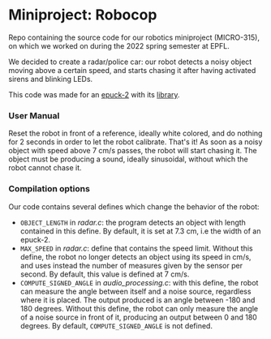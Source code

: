 # Miniproject: Robocop
Repo containing the source code for our robotics miniproject (MICRO-315), on which we worked on during the 2022 spring semester at EPFL.

We decided to create a radar/police car: our robot detects a noisy object moving above a certain speed, and starts chasing it after having activated sirens and blinking LEDs.

This code was made for an [epuck-2](https://www.gctronic.com/doc/index.php/e-puck2) with its [library](https://www.gctronic.com/doc/index.php?title=e-puck2_robot_side_development).

### User Manual
Reset the robot in front of a reference, ideally white colored, and do nothing for 2 seconds in order to let the robot calibrate. That's it!
As soon as a noisy object with speed above 7 cm/s passes, the robot will start chasing it. The object must be producing a sound, ideally sinusoidal, without which the robot cannot chase it.

### Compilation options
Our code contains several defines which change the behavior of the robot:
- `OBJECT_LENGTH` in _radar.c_: the program detects an object with length contained in this define. By default, it is set at 7.3 cm, i.e the width of an epuck-2.
- `MAX_SPEED` in _radar.c_: define that contains the speed limit. Without this define, the robot no longer detects an object using its speed in cm/s, and uses instead the number of measures given by the sensor per second. By default, this value is defined at 7 cm/s.
- `COMPUTE_SIGNED_ANGLE` in _audio_processing.c_: with this define, the robot can measure the angle between itself and a noise source, regardless where it is placed. The output produced is an angle between -180 and 180 degrees. Without this define, the robot can only measure the angle of a noise source in front of it, producing an output between 0 and 180 degrees. By default, `COMPUTE_SIGNED_ANGLE` is not defined.
